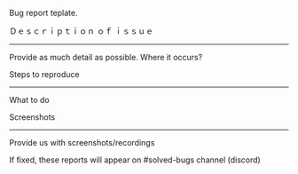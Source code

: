 Bug report teplate.


Ｄｅｓｃｒｉｐｔｉｏｎ ｏｆ ｉｓｓｕｅ
____________________________________________________

Provide as much detail as possible.
Where it occurs?


Steps to reproduce
____________________________________________________
What to do


Screenshots
____________________________________________________
Provide us with screenshots/recordings



If fixed, these reports will appear on #solved-bugs channel (discord)
